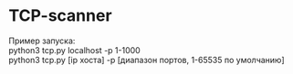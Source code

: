 # TCP-scanner
Пример запуска:  
python3 tcp.py localhost -p 1-1000  
python3 tcp.py [ip хоста] -p [диапазон портов, 1-65535 по умолчанию]
